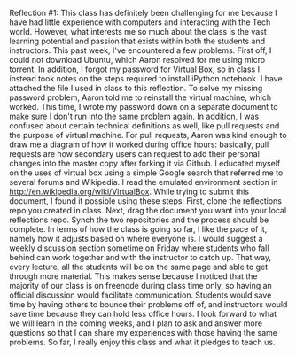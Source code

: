 Reflection #1:
This class has definitely been challenging for me because I have had little experience with computers and interacting with the Tech world. However, what interests me so much about the class is the vast learning potential and passion that exists within both the students and instructors.
This past week, I've encountered a few problems. First off, I could not download Ubuntu, which Aaron resolved for me using micro torrent. In addition, I forgot my password for Virtual Box, so in class I instead took notes on the steps required to install iPython notebook. I have attached the file I used in class to this reflection. To solve my missing password problem, Aaron told me to reinstall the virtual machine, which worked. This time, I wrote my password down on a separate document to make sure I don't run into the same problem again.
In addition, I was confused about certain technical definitions as well, like pull requests and the purpose of virtual machine. For pull requests, Aaron was kind enough to draw me a diagram of how it worked during office hours: basically, pull requests are how secondary users can request to add their personal changes into the master copy after forking it via Github. I educated myself on the uses of virtual box using a simple Google search that referred me to several forums and Wikipedia. I read the emulated environment section in http://en.wikipedia.org/wiki/VirtualBox.
While trying to submit this document, I found it possible using these steps: First, clone the reflections repo you created in class. Next, drag the document you want into your local reflections repo. Synch the two repositories and the process should be complete.
In terms of how the class is going so far, I like the pace of it, namely how it adjusts based on where everyone is. I would suggest a weekly discussion section sometime on Friday where students who fall behind can work together and with the instructor to catch up. That way, every lecture, all the students will be on the same page and able to get through more material. This makes sense because I noticed that the majority of our class is on freenode during class time only, so having an official discussion would facilitate communication. Students would save time by having others to bounce their problems off of, and instructors would save time because they can hold less office hours.
I look forward to what we will learn in the coming weeks, and I plan to ask and answer more questions so that I can share my experiences with those having the same problems. So far, I really enjoy this class and what it pledges to teach us.
